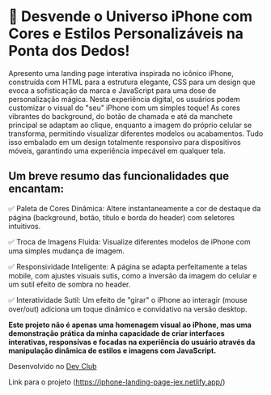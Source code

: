 <h1> 📱 <b>Desvende o Universo iPhone com Cores e Estilos Personalizáveis na Ponta dos Dedos! </b></h1> 

Apresento uma landing page interativa inspirada no icônico iPhone, construída com HTML para a estrutura elegante, CSS para um design que evoca a sofisticação da marca e JavaScript para uma dose de personalização mágica.
Nesta experiência digital, os usuários podem customizar o visual do "seu" iPhone com um simples toque! As cores vibrantes do background, do botão de chamada e até da manchete principal se adaptam ao clique, enquanto a imagem do próprio celular se transforma, permitindo visualizar diferentes modelos ou acabamentos. Tudo isso embalado em um design totalmente responsivo para dispositivos móveis, garantindo uma experiência impecável em qualquer tela.

<h2>Um breve resumo das funcionalidades que encantam: </h2>

✅ Paleta de Cores Dinâmica: Altere instantaneamente a cor de destaque da página (background, botão, título e borda do header) com seletores intuitivos.

✅ Troca de Imagens Fluida: Visualize diferentes modelos de iPhone com uma simples mudança de imagem.

✅ Responsividade Inteligente: A página se adapta perfeitamente a telas mobile, com ajustes visuais sutis, como a inversão da imagem do celular e um sutil efeito de sombra no header.

✅ Interatividade Sutil: Um efeito de "girar" o iPhone ao interagir (mouse over/out) adiciona um toque dinâmico e convidativo na versão desktop.

<b>Este projeto não é apenas uma homenagem visual ao iPhone, mas uma demonstração prática da minha capacidade de criar interfaces interativas, responsivas e focadas na experiência do usuário através da manipulação dinâmica de estilos e imagens com JavaScript.</b> 

Desenvolvido no <a href="https://aulas.devclub.com.br/m/courses"> Dev Club </a>

Link para o projeto (https://iphone-landing-page-jex.netlify.app/)


